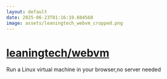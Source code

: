 ```yaml
---
layout: default
date: 2025-06-23T01:16:19.604568
image: assets/leaningtech_webvm_cropped.png
---
```


# [leaningtech/webvm](https://github.com/leaningtech/webvm)

Run a Linux virtual machine in your browser,no server needed
